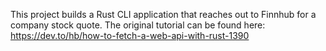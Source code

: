 This project builds a Rust CLI application that reaches out to Finnhub for a company stock quote. The original tutorial can be found here: https://dev.to/hb/how-to-fetch-a-web-api-with-rust-1390